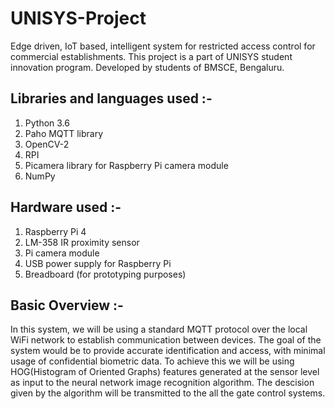 # UNISYS-Project
Edge driven, IoT based, intelligent system for restricted access control for commercial establishments. This project is a part of UNISYS student innovation program. Developed by students of BMSCE, Bengaluru.


## Libraries and languages used :-
1. Python 3.6
2. Paho MQTT library
3. OpenCV-2
4. RPI
5. Picamera library for Raspberry Pi camera module
6. NumPy

## Hardware used :-
1. Raspberry Pi 4
2. LM-358 IR proximity sensor
3. Pi camera module 
4. USB power supply for Raspberry Pi
5. Breadboard (for prototyping purposes)

## Basic Overview :-

In this system, we will be using a standard MQTT protocol over the local WiFi network to establish communication between devices. The goal of the system would be to provide accurate identification and access, with minimal usage of confidential biometric data. To achieve this we will be using HOG(Histogram of Oriented Graphs) features generated at the sensor level as input to the neural network image recognition algorithm. The descision given by the algorithm will be transmitted to the all the gate control systems. 
